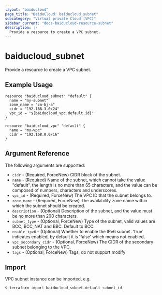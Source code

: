 ```yaml
---
layout: "baiducloud"
page_title: "BaiduCloud: baiducloud_subnet"
subcategory: "Virtual private Cloud (VPC)"
sidebar_current: "docs-baiducloud-resource-subnet"
description: |-
  Provide a resource to create a VPC subnet.
---
```


# baiducloud_subnet

Provide a resource to create a VPC subnet.

## Example Usage

```hcl
resource "baiducloud_subnet" "default" {
  name = "my-subnet"
  zone_name = "cn-bj-a"
  cidr = "192.168.3.0/24"
  vpc_id = "${baiducloud_vpc.default.id}"
}

resource "baiducloud_vpc" "default" {
  name = "my-vpc"
  cidr = "192.168.0.0/16"
}
```

## Argument Reference

The following arguments are supported:

* `cidr` - (Required, ForceNew) CIDR block of the subnet.
* `name` - (Required) Name of the subnet, which cannot take the value "default", the length is no more than 65 characters, and the value can be composed of numbers, characters and underscores.
* `vpc_id` - (Required, ForceNew) The VPC ID that the subnet belongs to.
* `zone_name` - (Required, ForceNew) The availability zone name within which the subnet should be created.
* `description` - (Optional) Description of the subnet, and the value must be no more than 200 characters.
* `subnet_type` - (Optional, ForceNew) Type of the subnet, valid values are BCC, BCC_NAT and BBC. Default to BCC.
* `enable_ipv6` - (Optional) Whether to enable the IPv6 subnet. 'true' indicates enabled, by default it is 'false' which means not enabled.
* `vpc_secondary_cidr` - (Optional, ForceNew) The CIDR of the secondary subnet belonging to the VPC.
* `tags` - (Optional, ForceNew) Tags, do not support modify


## Import

VPC subnet instance can be imported, e.g.

```hcl
$ terraform import baiducloud_subnet.default subnet_id
```

